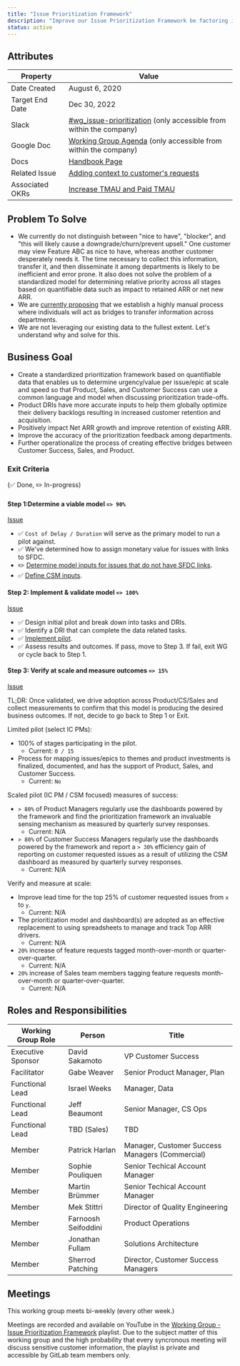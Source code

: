 ```yaml
---
title: "Issue Prioritization Framework"
description: "Improve our Issue Prioritization Framework be factoring in Business goals, IACV, Cost into a common quantifiable representation"
status: active
---
```


## Attributes

| Property        | Value           |
|-----------------|-----------------|
| Date Created    | August 6, 2020  |
| Target End Date | Dec 30, 2022   |
| Slack           | [#wg_issue-prioritization](https://join.slack.com/share/zt-etotbmm9-FzhcHH0BGbw3~D4Xe5rAyg) (only accessible from within the company) |
| Google Doc      | [Working Group Agenda](https://docs.google.com/document/d/1oBWNxBSOJKrh3ubHwN5pI8243vBjJ-Y_Cax17A5abII/edit) (only accessible from within the company) |
| Docs            | [Handbook Page](/handbook/product/product-processes/customer-issues-prioritization-framework) |
| Related Issue   | [Adding context to customer's requests](https://gitlab.com/gitlab-com/sales-team/field-operations/sales-operations/-/issues/907) |
| Associated OKRs | [Increase TMAU and Paid TMAU](https://gitlab.com/gitlab-com/office-of-the-ceo/cos-team/-/issues/80) |

## Problem To Solve

- We currently do not distinguish between "nice to have", "blocker", and "this will likely cause a downgrade/churn/prevent upsell." One customer may view Feature ABC as nice to have, whereas another customer desperately needs it. The time necessary to collect this information, transfer it, and then disseminate it among departments is likely to be inefficient and error prone. It also does not solve the problem of a standardized model for determining relative priority across all stages based on quantifiable data such as impact to retained ARR or net new ARR.
- We are [currently proposing](https://gitlab.com/gitlab-com/customer-success/okrs/-/issues/23) that we establish a highly manual process where individuals will act as bridges to transfer information across departments.
- We are not leveraging our existing data to the fullest extent. Let's understand why and solve for this.

## Business Goal

- Create a standardized prioritization framework based on quantifiable data that enables us to determine urgency/value per issue/epic at scale and speed so that Product, Sales, and Customer Success can use a common language and model when discussing prioritization trade-offs.
- Product DRIs have more accurate inputs to help them globally optimize their delivery backlogs resulting in increased customer retention and acquisition.
- Positively impact Net ARR growth and improve retention of existing ARR.
- Improve the accuracy of the prioritization feedback among departments.
- Further operationalize the process of creating effective bridges between Customer Success, Sales, and Product.

### Exit Criteria

 (✅ Done, ✏️ In-progress)

#### Step 1:Determine a viable model `=> 90%`

[Issue](https://gitlab.com/gitlab-com/Product/-/issues/1457)

- ✅  `Cost of Delay / Duration` will serve as the primary model to run a pilot against.
- ✅  We've determined how to assign monetary value for issues with links to SFDC.
- ✏️ [Determine model inputs for issues that do not have SFDC links](https://gitlab.com/gitlab-com/Product/-/issues/1639).
- ✅ [Define CSM inputs](https://gitlab.com/gitlab-com/Product/-/issues/1635).

#### Step 2: Implement & validate model `=> 100%`

[Issue](https://gitlab.com/gitlab-com/Product/-/issues/1563)

- ✅ Design initial pilot and break down into tasks and DRIs.
- ✅ Identify a DRI that can complete the data related tasks.
- ✅ [Implement pilot](https://gitlab.com/gitlab-com/Product/-/issues/1563).
- ✅ Assess results and outcomes. If pass, move to Step 3. If fail, exit WG or cycle back to Step 1.

#### Step 3: Verify at scale and measure outcomes `=> 15%`

[Issue](https://gitlab.com/gitlab-com/Product/-/issues/3546)

TL;DR: Once validated, we drive adoption across Product/CS/Sales and collect measurements to confirm that this model is producing the desired business outcomes. If not, decide to go back to Step 1 or Exit.

Limited pilot (select IC PMs):

- 100% of stages participating in the pilot.
  - Current: `0 / 15`
- Process for mapping issues/epics to themes and product investments is finalized, documented, and has the support of Product, Sales, and Customer Success.
  - Current: `No`

Scaled pilot (IC PM / CSM focused) measures of success:

- `> 80%` of Product Managers regularly use the dashboards powered by the framework and find the prioritization framework an invaluable sensing mechanism as measured by quarterly survey responses.
  - Current: N/A
- `> 80%` of Customer Success Managers regularly use the dashboards powered by the framework and report a `> 30%` efficiency gain of reporting on customer requested issues as a result of utilizing the CSM dashboard as measured by quarterly survey responses.
  - Current: N/A

Verify and measure at scale:

- Improve lead time for the top 25% of customer requested issues from `x` to `y`.
  - Current: N/A
- The prioritization model and dashboard(s) are adopted as an effective replacement to using spreadsheets to manage and track Top ARR drivers.
  - Current: N/A
- `20%` increase of feature requests tagged month-over-month or quarter-over-quarter.
  - Current: N/A
- `20%` increase of Sales team members tagging feature requests month-over-month or quarter-over-quarter.
  - Current: N/A

## Roles and Responsibilities

| Working Group Role    | Person                   | Title                          |
|-----------------------|--------------------------|--------------------------------|
| Executive Sponsor     | David Sakamoto           | VP Customer Success         |
| Facilitator           | Gabe Weaver              | Senior Product Manager, Plan    |
| Functional Lead       | Israel Weeks               | Manager, Data |
| Functional Lead       | Jeff Beaumont            | Senior Manager, CS Ops |
| Functional Lead       | TBD (Sales)              | TBD |
| Member                | Patrick Harlan           | Manager, Customer Success Managers (Commercial) |
| Member                | Sophie Pouliquen         | Senior Techical Account Manager |
| Member                | Martin Brümmer         | Senior Techical Account Manager |
| Member                | Mek Stittri              | Director of Quality Engineering |
| Member                | Farnoosh Seifoddini      | Product Operations |
| Member                | Jonathan Fullam          | Solutions Architecture |
| Member                | Sherrod Patching         | Director, Customer Success Managers |

## Meetings

This working group meets bi-weekly (every other week.)

Meetings are recorded and available on YouTube in the [Working Group - Issue Prioritization Framework](https://www.youtube.com/playlist?list=PL05JrBw4t0KrKoeXjf5Bdtapu9Cl3T7gI) playlist.
Due to the subject matter of this working group and the high probability that every syncronous meeting will discuss sensitive customer information, the playlist is private and accessible by GitLab team members only.
